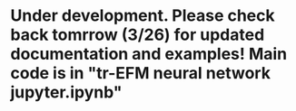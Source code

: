 # Under development. Please check back tomrrow (3/26) for updated documentation and examples!  Main code is in "tr-EFM neural network jupyter.ipynb"
